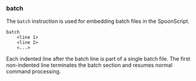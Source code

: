### batch

The `batch` instruction is used for embedding batch files in the SpoonScript.

```
batch
	<line 1>
	<line 2>
	<...>
```

Each indented line after the batch line is part of a single batch file. The first non-indented line terminates the batch section and resumes normal command processing.
